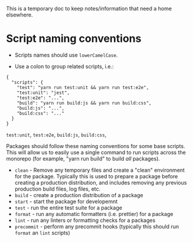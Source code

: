 This is a temporary doc to keep notes/information that need a home elsewhere.

# Script naming conventions

* Scripts names should use `lowerCamelCase`.

* Use a colon to group related scripts, i.e.:

```
{
  "scripts": {
    "test": "yarn run test:unit && yarn run test:e2e",
    "test:unit": "jest",
    "test:e2e": "...",
    "build": "yarn run build:js && yarn run build:css",
    "build:js": "...",
    "build:css": "..."
  }
}
```
`test:unit`, `test:e2e`, `build:js`, `build:css`,

Packages should follow these naming conventions for some base scripts. This will allow us to easily use a single command to run scripts across the monorepo (for example, "yarn run build" to build _all_ packages).

* `clean` - Remove any temporary files and create a "clean" environment for the package. Typically this is used to prepare a package before creating a production distribution, and includes removing any previous production build files, log files, etc.
* `build` - create a production distribution of a package
* `start` - start the package for developemnt
* `test` - run the entire test suite for a package
* `format` - run any automatic formatters (i.e. prettier) for a package
* `lint` - run any linters or formatting checks for a packages
* `precommit` - perform any precommit hooks (typically this should run `format` an `lint` scripts)
